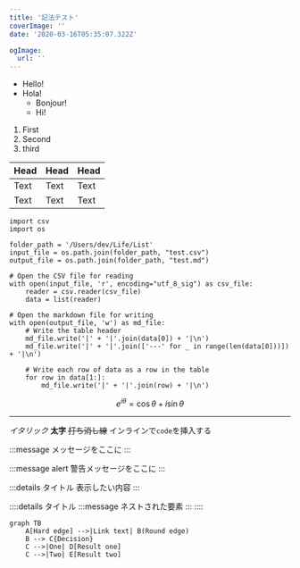 ```yaml
---
title: '記法テスト'
coverImage: ''
date: '2020-03-16T05:35:07.322Z'

ogImage:
  url: ''
---
```


- Hello!
- Hola!
  - Bonjour!
  * Hi!

1. First
2. Second
1. third

| Head | Head | Head |
| ---- | ---- | ---- |
| Text | Text | Text |
| Text | Text | Text |


```py:csv to md
import csv
import os

folder_path = '/Users/dev/Life/List'
input_file = os.path.join(folder_path, "test.csv")
output_file = os.path.join(folder_path, "test.md")

# Open the CSV file for reading
with open(input_file, 'r', encoding="utf_8_sig") as csv_file:
    reader = csv.reader(csv_file)
    data = list(reader)

# Open the markdown file for writing
with open(output_file, 'w') as md_file:
    # Write the table header
    md_file.write('|' + '|'.join(data[0]) + '|\n')
    md_file.write('|' + '|'.join(['---' for _ in range(len(data[0]))]) + '|\n')

    # Write each row of data as a row in the table
    for row in data[1:]:
        md_file.write('|' + '|'.join(row) + '|\n')

```

$$
e^{i\theta} = \cos\theta + i\sin\theta
$$

-----

*イタリック*
**太字**
~~打ち消し線~~
インラインで`code`を挿入する

<!-- TODO: ◯◯について追記する -->

:::message
メッセージをここに
:::

:::message alert
警告メッセージをここに
:::

:::details タイトル
表示したい内容
:::

::::details タイトル
:::message
ネストされた要素
:::
::::

```mermaid
graph TB
    A[Hard edge] -->|Link text| B(Round edge)
    B --> C{Decision}
    C -->|One| D[Result one]
    C -->|Two| E[Result two]
```
